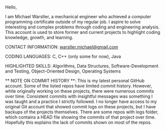 Hello,

I am Michael Warstler, a mechanical engineer who achieved a computer programming certificate outside of my regular job. I aspire to solve interesting and complex problems through coding and engineering analysis. This account is used to store former and current projects to highlight coding knowledge, growth, and learning.

CONTACT INFORMATION:  warstler.michael@gmail.com

CODING LANGUAGES: C, C++ (only some for now), Java

HIGHLIGHTED SKILLS: Algorithms, Data Structures, Software-Development and Testing, Object-Oriented Design, Operating Systems

** NOTE ON COMMIT HISTORY **: This is my latest personal GitHub account. Some of the listed repos have limited commit history. However, while originally working on these projects, there were numerous commits over time. Consistent commits with insightful messages was something I was taught and a practice I strictly followed. 
                              I no longer have access to my original Git account that showed commit logs on these projects, but I have backups of the projects themselves. There are some repos with logs folder, which contains a HEAD file showing the commits of that project over time. 
                              Hopefully this explains the lack of commits shown on most of the repos.
